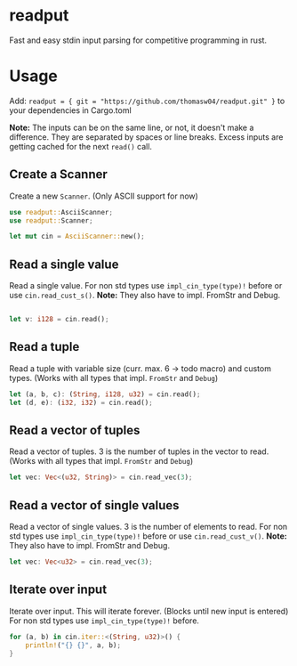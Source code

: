 # readput
Fast and easy stdin input parsing for competitive programming in rust.

# Usage

Add: ```readput = { git = "https://github.com/thomasw04/readput.git" }``` to your dependencies in Cargo.toml

**Note:** The inputs can be on the same line, or not, it doesn't make a difference. They are separated by spaces or line breaks. Excess inputs are getting cached for the next ```read()``` call.

## Create a Scanner
Create a new ```Scanner```. (Only ASCII support for now)
```Rust
use readput::AsciiScanner;
use readput::Scanner;

let mut cin = AsciiScanner::new();
```

## Read a single value
Read a single value. For non std types use ```impl_cin_type(type)!``` before or use ```cin.read_cust_s()```.
**Note:** They also have to impl. FromStr and Debug. 
```Rust

let v: i128 = cin.read();
```

## Read a tuple
Read a tuple with variable size (curr. max. 6 -> todo macro) and custom types. (Works with all types that impl. ```FromStr``` and ```Debug```)
```Rust
let (a, b, c): (String, i128, u32) = cin.read();
let (d, e): (i32, i32) = cin.read();
```

## Read a vector of tuples
Read a vector of tuples. 3 is the number of tuples in the vector to read. (Works with all types that impl. ```FromStr``` and ```Debug```)
```Rust
let vec: Vec<(u32, String)> = cin.read_vec(3);
```

## Read a vector of single values
Read a vector of single values. 3 is the number of elements to read. For non std types use ```impl_cin_type(type)!``` before or use ```cin.read_cust_v()```.
**Note:** They also have to impl. FromStr and Debug. 
```Rust
let vec: Vec<u32> = cin.read_vec(3);
```

## Iterate over input
Iterate over input. This will iterate forever. (Blocks until new input is entered) For non std types use ```impl_cin_type(type)!``` before.
```Rust
for (a, b) in cin.iter::<(String, u32)>() {
    println!("{} {}", a, b);
}
```
